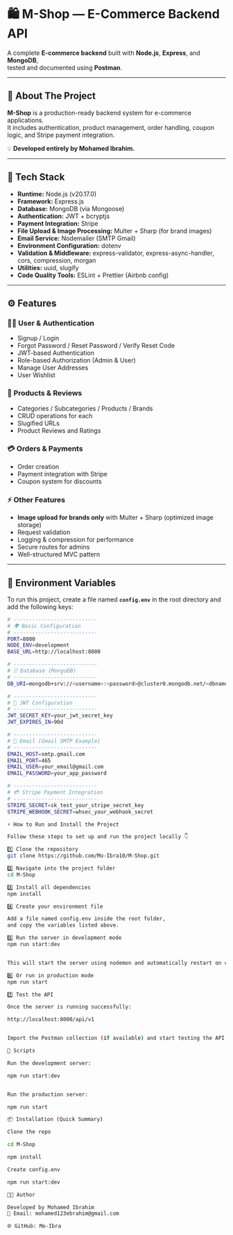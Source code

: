 # 🛍️ M-Shop — E-Commerce Backend API

A complete **E-commerce backend** built with **Node.js**, **Express**, and **MongoDB**,  
tested and documented using **Postman**.

---

## 🚀 About The Project
**M-Shop** is a production-ready backend system for e-commerce applications.  
It includes authentication, product management, order handling, coupon logic, and Stripe payment integration.

💡 **Developed entirely by Mohamed Ibrahim.**

---

## 🧠 Tech Stack
- **Runtime:** Node.js (v20.17.0)  
- **Framework:** Express.js  
- **Database:** MongoDB (via Mongoose)  
- **Authentication:** JWT + bcryptjs  
- **Payment Integration:** Stripe  
- **File Upload & Image Processing:** Multer + Sharp (for brand images)  
- **Email Service:** Nodemailer (SMTP Gmail)  
- **Environment Configuration:** dotenv  
- **Validation & Middleware:** express-validator, express-async-handler, cors, compression, morgan  
- **Utilities:** uuid, slugify  
- **Code Quality Tools:** ESLint + Prettier (Airbnb config)

---

## ⚙️ Features

### 🧍‍♂️ User & Authentication
- Signup / Login  
- Forgot Password / Reset Password / Verify Reset Code  
- JWT-based Authentication  
- Role-based Authorization (Admin & User)  
- Manage User Addresses  
- User Wishlist

### 🛒 Products & Reviews
- Categories / Subcategories / Products / Brands  
- CRUD operations for each  
- Slugified URLs  
- Product Reviews and Ratings  

### 💳 Orders & Payments
- Order creation  
- Payment integration with Stripe  
- Coupon system for discounts  

### ⚡ Other Features
- **Image upload for brands only** with Multer + Sharp (optimized image storage)  
- Request validation  
- Logging & compression for performance  
- Secure routes for admins  
- Well-structured MVC pattern  

---

## 📁 Environment Variables

To run this project, create a file named **`config.env`** in the root directory and add the following keys:

```bash
# ---------------------------
# 🌍 Basic Configuration
# ---------------------------
PORT=8000
NODE_ENV=development
BASE_URL=http://localhost:8000

# ---------------------------
# 🗄️ Database (MongoDB)
# ---------------------------
DB_URI=mongodb+srv://<username>:<password>@cluster0.mongodb.net/<dbname>?retryWrites=true&w=majority

# ---------------------------
# 🔐 JWT Configuration
# ---------------------------
JWT_SECRET_KEY=your_jwt_secret_key
JWT_EXPIRES_IN=90d

# ---------------------------
# 📧 Email (Gmail SMTP Example)
# ---------------------------
EMAIL_HOST=smtp.gmail.com
EMAIL_PORT=465
EMAIL_USER=your_email@gmail.com
EMAIL_PASSWORD=your_app_password

# ---------------------------
# 💳 Stripe Payment Integration
# ---------------------------
STRIPE_SECRET=sk_test_your_stripe_secret_key
STRIPE_WEBHOOK_SECRET=whsec_your_webhook_secret

⚡ How to Run and Install the Project

Follow these steps to set up and run the project locally 👇

1️⃣ Clone the repository
git clone https://github.com/Mo-Ibra10/M-Shop.git

2️⃣ Navigate into the project folder
cd M-Shop

3️⃣ Install all dependencies
npm install

4️⃣ Create your environment file

Add a file named config.env inside the root folder,
and copy the variables listed above.

5️⃣ Run the server in development mode
npm run start:dev


This will start the server using nodemon and automatically restart on changes.

6️⃣ Or run in production mode
npm run start

7️⃣ Test the API

Once the server is running successfully:

http://localhost:8000/api/v1


Import the Postman collection (if available) and start testing the API endpoints.

🧩 Scripts

Run the development server:

npm run start:dev


Run the production server:

npm run start

📦 Installation (Quick Summary)

Clone the repo

cd M-Shop

npm install

Create config.env

npm run start:dev

👨‍💻 Author

Developed by Mohamed Ibrahim
📧 Email: mohamed123ebrahim@gmail.com

🌐 GitHub: Mo-Ibra
